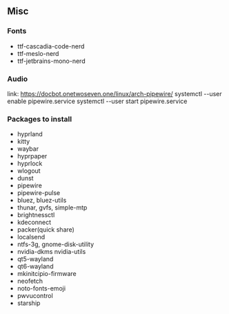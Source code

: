 ## Misc

### Fonts
- ttf-cascadia-code-nerd
- ttf-meslo-nerd
- ttf-jetbrains-mono-nerd

### Audio
link: https://docbot.onetwoseven.one/linux/arch-pipewire/
systemctl --user enable pipewire.service
systemctl --user start pipewire.service

### Packages to install

- hyprland
- kitty
- waybar
- hyprpaper
- hyprlock
- wlogout
- dunst
- pipewire
- pipewire-pulse
- bluez, bluez-utils
- thunar, gvfs, simple-mtp
- brightnessctl
- kdeconnect
- packer(quick share)
- localsend
- ntfs-3g, gnome-disk-utility
- nvidia-dkms nvidia-utils
- qt5-wayland
- qt6-wayland
- mkinitcipio-firmware
- neofetch
- noto-fonts-emoji
- pwvucontrol
- starship
